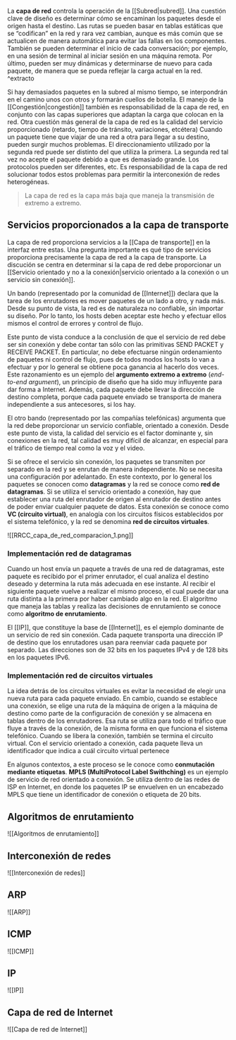 La **capa de red** controla la operación de la [[Subred|subred]]. Una cuestión clave de diseño es determinar cómo se encaminan los paquetes desde el origen hasta el destino. Las rutas se pueden basar en tablas estáticas que se “codifican” en la red y rara vez cambian, aunque es más común que se actualicen de manera automática para evitar las fallas en los componentes. También se pueden determinar el inicio de cada conversación; por ejemplo, en una sesión de terminal al iniciar sesión en una máquina remota. Por último, pueden ser muy dinámicas y determinarse de nuevo para cada paquete, de manera que se pueda reflejar la carga actual en la red. ^extracto

Si hay demasiados paquetes en la subred al mismo tiempo, se interpondrán en el camino unos con otros y formarán cuellos de botella. El manejo de la [[Congestión|congestión]] también es responsabilidad de la capa de red, en conjunto con las capas superiores que adaptan la carga que colocan en la red. Otra cuestión más general de la capa de red es la calidad del servicio proporcionado (retardo, tiempo de tránsito, variaciones, etcétera)
Cuando un paquete tiene que viajar de una red a otra para llegar a su destino, pueden surgir muchos problemas. El direccionamiento utilizado por la segunda red puede ser distinto del que utiliza la primera. La segunda red tal vez no acepte el paquete debido a que es demasiado grande. Los protocolos pueden ser diferentes, etc. Es responsabilidad de la capa de red solucionar todos estos problemas para permitir la interconexión de redes heterogéneas.

> La capa de red es la capa más baja que maneja la transmisión de extremo a extremo.

## Servicios proporcionados a la capa de transporte
La capa de red proporciona servicios a la [[Capa de transporte]] en la interfaz entre estas. Una pregunta importante es qué tipo de servicios proporciona precisamente la capa de red a la capa de transporte. La discución se centra en determinar si la capa de red debe proporcionar un [[Servicio orientado y no a la conexión|servicio orientado a la conexión o un servicio sin conexión]].

Un bando (representado por la comunidad de [[Internet]]) declara que la tarea de los enrutadores es mover paquetes de un lado a otro, y nada más. Desde su punto de vista, la red es de naturaleza no confiable, sin importar su diseño. Por lo tanto, los hosts deben aceptar este hecho y efectuar ellos mismos el control de errores y control de flujo.

Este punto de vista conduce a la conclusión de que el servicio de red debe ser sin conexión y debe contar tan sólo con las primitivas SEND PACKET y RECEIVE PACKET. En particular, no debe efectuarse ningún ordenamiento de paquetes ni control de flujo, pues de todos modos los hosts lo van a efectuar y por lo general se obtiene poca ganancia al hacerlo dos veces. Este razonamiento es un ejemplo del **argumento extremo a extremo** (*end-to-end argument*), un principio de diseño que ha sido muy influyente para dar forma a Internet. Además, cada paquete debe llevar la dirección de destino completa, porque cada paquete enviado se transporta de manera independiente a sus antecesores, si los hay.

El otro bando (representado por las compañías telefónicas) argumenta que la red debe proporcionar un servicio confiable, orientado a conexión. Desde este punto de vista, la calidad del servicio es el factor dominante y, sin conexiones en la red, tal calidad es muy difícil de alcanzar, en especial para el tráfico de tiempo real como la voz y el video.

Si se ofrece el servicio sin conexión, los paquetes se transmiten por separado en la red y se enrutan de manera independiente. No se necesita una configuración por adelantado. En este contexto, por lo general los paquetes se conocen como **datagramas** y la red se conoce como **red de datagramas**. Si se utiliza el servicio orientado a conexión, hay que establecer una ruta del enrutador de origen al enrutador de destino antes de poder enviar cualquier paquete de datos. Esta conexión se conoce como **VC (circuito virtual)**, en analogía con los circuitos físicos establecidos por el sistema telefónico, y la red se denomina **red de circuitos virtuales**.

![[RRCC_capa_de_red_comparacion_1.png]]

### Implementación red de datagramas
Cuando un host envía un paquete a través de una red de datagramas, este paquete es recibido por el primer enrutador, el cual analiza el destino deseado y determina la ruta más adecuada en ese instante. Al recibir el siguiente paquete vuelve a realizar el mismo proceso, el cual puede dar una ruta distinta a la primera por haber cambiado algo en la red. El algorítmo que maneja las tablas y realiza las decisiones de enrutamiento se conoce como **algoritmo de enrutamiento**.

El [[IP]], que constituye la base de [[Internet]], es el ejemplo dominante de un servicio de red sin conexión. Cada paquete transporta una dirección IP de destino que los enrutadores usan para reenviar cada paquete por separado. Las direcciones son de 32 bits en los paquetes IPv4 y de 128 bits en los paquetes IPv6.

### Implementación red de circuitos virtuales
La idea detrás de los circuitos virtuales es evitar la necesidad de elegir una nueva ruta para cada paquete enviado. En cambio, cuando se establece una conexión, se elige una ruta de la máquina de origen a la máquina de destino como parte de la configuración de conexión y se almacena en tablas dentro de los enrutadores. Esa ruta se utiliza para todo el tráfico que fluye a través de la conexión, de la misma forma en que funciona el sistema telefónico. Cuando se libera la conexión, también se termina el circuito virtual. Con el servicio orientado a conexión, cada paquete lleva un identificador que indica a cuál circuito virtual pertenece

En algunos contextos, a este proceso se le conoce como **conmutación mediante etiquetas**. **MPLS (MultiProtocol Label Swithching)** es un ejemplo de servicio de red orientado a conexión. Se utiliza dentro de las redes de ISP en Internet, en donde los paquetes IP se envuelven en un encabezado MPLS que tiene un identificador de conexión o etiqueta de 20 bits.

## Algoritmos de enrutamiento
![[Algoritmos de enrutamiento]]

## Interconexión de redes
![[Interconexión de redes]]

## ARP
![[ARP]]

## ICMP
![[ICMP]]

## IP
![[IP]]

## Capa de red de Internet
![[Capa de red de Internet]]